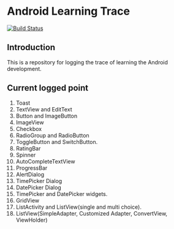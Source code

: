 # Android Learning Trace
[![Build Status](https://travis-ci.org/BravoJason/AndroidLearningTrace.svg?branch=master)](https://travis-ci.org/BravoJason/AndroidLearningTrace)
## Introduction
This is a repository for logging the trace of learning the Android development.
## Current logged point
1. Toast
2. TextView and EditText
3. Button and ImageButton
4. ImageView
5. Checkbox
6. RadioGroup and RadioButton
7. ToggleButton and SwitchButton.
8. RatingBar
9. Spinner
10. AutoCompleteTextView
11. ProgressBar
12. AlertDialog
13. TimePicker Dialog
14. DatePicker Dialog
15. TimePicker and DatePicker widgets.
16. GridView
17. ListActivity and ListView(single and multi choice).
18. ListView(SimpleAdapter, Customized Adapter, ConvertView, ViewHolder)